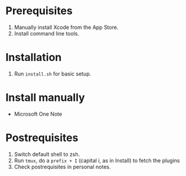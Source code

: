 # Prerequisites

1. Manually install Xcode from the App Store.
2. Install command line tools.

# Installation

1. Run `install.sh` for basic setup.

# Install manually

- Microsoft One Note

# Postrequisites

1. Switch default shell to zsh.
2. Run `tmux`, do a `prefix + I` (capital i, as in Install) to fetch the plugins
3. Check postrequisites in personal notes.

